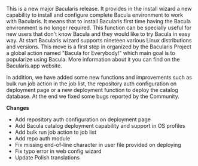 
This is a new major Bacularis release. It provides in the install wizard a new
capability to install and configure complete Bacula environment to work with
Bacularis. It means that to install Bacularis first time having the Bacula
environment is no longer required. This function can be specially useful for
new users that don't know Bacula and they would like to try Bacula in easy way.
At start Bacularis wizard supports nineteen various Linux distributions and versions.
This move is a first step in organized by the Bacularis Project a global action
named "Bacula for Everybody!" which main goal is to popularize using Bacula. More
information about it you can find on the Bacularis.app website.

In addition, we have added some new functions and improvements such as bulk run job
action in the job list, the repository auth configuration on deployment page or
a new deployment function to deploy the catalog database. At the end we fixed some
bugs reported by the Community.

**Changes**
 - Add repository auth configuration on deployment page
 - Add Bacula catalog deployment capability and support in OS profiles
 - Add bulk run job action to job list
 - Add repo auth module
 - Fix missing end-of-line character in user file provided on deploying
 - Fix typo error in web config wizard
 - Update Polish translations

